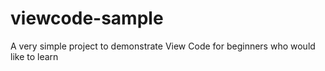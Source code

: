 # viewcode-sample
 A very simple project to demonstrate View Code for beginners who would like to learn
